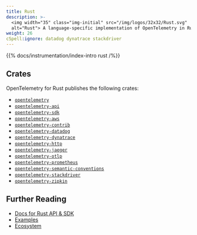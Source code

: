 ```yaml
---
title: Rust
description: >-
  <img width="35" class="img-initial" src="/img/logos/32x32/Rust.svg"
  alt="Rust"> A language-specific implementation of OpenTelemetry in Rust.
weight: 26
cSpell:ignore: datadog dynatrace stackdriver
---
```


{{% docs/instrumentation/index-intro rust /%}}

## Crates

OpenTelemetry for Rust publishes the following crates:

- [`opentelemetry`](https://crates.io/crates/opentelemetry)
- [`opentelemetry-api`](https://crates.io/crates/opentelemetry-api)
- [`opentelemetry-sdk`](https://crates.io/crates/opentelemetry-sdk)
- [`opentelemetry-aws`](https://crates.io/crates/opentelemetry-aws)
- [`opentelemetry-contrib`](https://crates.io/crates/opentelemetry-contrib)
- [`opentelemetry-datadog`](https://crates.io/crates/opentelemetry-datadog)
- [`opentelemetry-dynatrace`](https://crates.io/crates/opentelemetry-dynatrace)
- [`opentelemetry-http`](https://crates.io/crates/opentelemetry-http)
- [`opentelemetry-jaeger`](https://crates.io/crates/opentelemetry-jaeger)
- [`opentelemetry-otlp`](https://crates.io/crates/opentelemetry-otlp)
- [`opentelemetry-prometheus`](https://crates.io/crates/opentelemetry-prometheus)
- [`opentelemetry-semantic-conventions`](https://crates.io/crates/opentelemetry-semantic-conventions)
- [`opentelemetry-stackdriver`](https://crates.io/crates/opentelemetry-stackdriver)
- [`opentelemetry-zipkin`](https://crates.io/crates/opentelemetry-zipkin)

## Further Reading

- [Docs for Rust API & SDK](https://docs.rs/opentelemetry)
- [Examples](https://github.com/open-telemetry/opentelemetry-rust/tree/main/examples)
- [Ecosystem](https://github.com/open-telemetry/opentelemetry-rust#ecosystem)
